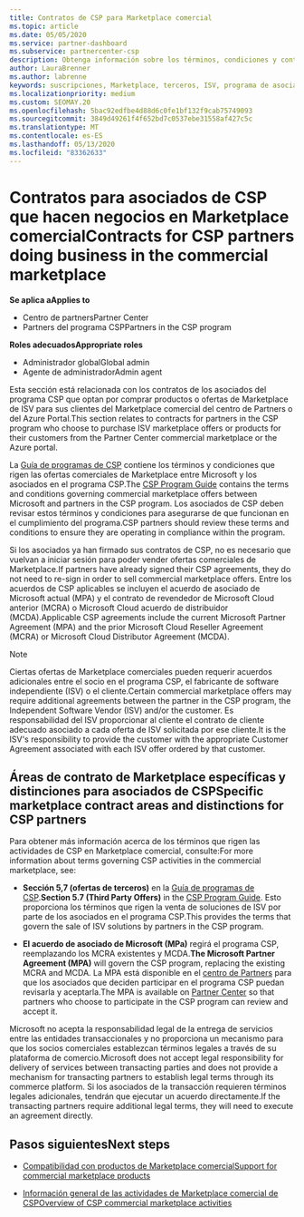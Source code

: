 ```yaml
---
title: Contratos de CSP para Marketplace comercial
ms.topic: article
ms.date: 05/05/2020
ms.service: partner-dashboard
ms.subservice: partnercenter-csp
description: Obtenga información sobre los términos, condiciones y contratos de las suscripciones a productos ISV de terceros adquiridos por los asociados de CSP en Marketplace comercial.
author: LauraBrenner
ms.author: labrenne
keywords: suscripciones, Marketplace, terceros, ISV, programa de asociados de CSP, contratos, venta, compra,
ms.localizationpriority: medium
ms.custom: SEOMAY.20
ms.openlocfilehash: 5bac92edfbe4d88d6c0fe1bf132f9cab75749093
ms.sourcegitcommit: 3849d49261f4f652bd7c0537ebe31558af427c5c
ms.translationtype: MT
ms.contentlocale: es-ES
ms.lasthandoff: 05/13/2020
ms.locfileid: "83362633"
---
```

# <a name="contracts-for-csp-partners-doing-business-in-the-commercial-marketplace"></a><span data-ttu-id="8f181-104">Contratos para asociados de CSP que hacen negocios en Marketplace comercial</span><span class="sxs-lookup"><span data-stu-id="8f181-104">Contracts for CSP partners doing business in the commercial marketplace</span></span>

<span data-ttu-id="8f181-105">**Se aplica a**</span><span class="sxs-lookup"><span data-stu-id="8f181-105">**Applies to**</span></span>

- <span data-ttu-id="8f181-106">Centro de partners</span><span class="sxs-lookup"><span data-stu-id="8f181-106">Partner Center</span></span>
- <span data-ttu-id="8f181-107">Partners del programa CSP</span><span class="sxs-lookup"><span data-stu-id="8f181-107">Partners in the CSP program</span></span>

<span data-ttu-id="8f181-108">**Roles adecuados**</span><span class="sxs-lookup"><span data-stu-id="8f181-108">**Appropriate roles**</span></span>

- <span data-ttu-id="8f181-109">Administrador global</span><span class="sxs-lookup"><span data-stu-id="8f181-109">Global admin</span></span>
- <span data-ttu-id="8f181-110">Agente de administrador</span><span class="sxs-lookup"><span data-stu-id="8f181-110">Admin agent</span></span>

<span data-ttu-id="8f181-111">Esta sección está relacionada con los contratos de los asociados del programa CSP que optan por comprar productos o ofertas de Marketplace de ISV para sus clientes del Marketplace comercial del centro de Partners o del Azure Portal.</span><span class="sxs-lookup"><span data-stu-id="8f181-111">This section relates to contracts for partners in the CSP program who choose to purchase ISV marketplace offers or products for their customers from the Partner Center commercial marketplace or the Azure portal.</span></span>

<span data-ttu-id="8f181-112">La [Guía de programas de CSP](https://go.microsoft.com/fwlink/p/?LinkId=617100) contiene los términos y condiciones que rigen las ofertas comerciales de Marketplace entre Microsoft y los asociados en el programa CSP.</span><span class="sxs-lookup"><span data-stu-id="8f181-112">The [CSP Program Guide](https://go.microsoft.com/fwlink/p/?LinkId=617100) contains the terms and conditions governing commercial marketplace offers between Microsoft and partners in the CSP program.</span></span> <span data-ttu-id="8f181-113">Los asociados de CSP deben revisar estos términos y condiciones para asegurarse de que funcionan en el cumplimiento del programa.</span><span class="sxs-lookup"><span data-stu-id="8f181-113">CSP partners should review these terms and conditions to ensure they are operating in compliance within the program.</span></span>  

<span data-ttu-id="8f181-114">Si los asociados ya han firmado sus contratos de CSP, no es necesario que vuelvan a iniciar sesión para poder vender ofertas comerciales de Marketplace.</span><span class="sxs-lookup"><span data-stu-id="8f181-114">If partners have already signed their CSP agreements, they do not need to re-sign in order to sell commercial marketplace offers.</span></span> <span data-ttu-id="8f181-115">Entre los acuerdos de CSP aplicables se incluyen el acuerdo de asociado de Microsoft actual (MPA) y el contrato de revendedor de Microsoft Cloud anterior (MCRA) o Microsoft Cloud acuerdo de distribuidor (MCDA).</span><span class="sxs-lookup"><span data-stu-id="8f181-115">Applicable CSP agreements include the current Microsoft Partner Agreement (MPA) and the prior Microsoft Cloud Reseller Agreement (MCRA) or Microsoft Cloud Distributor Agreement (MCDA).</span></span>

>[!NOTE]
> <span data-ttu-id="8f181-116">Ciertas ofertas de Marketplace comerciales pueden requerir acuerdos adicionales entre el socio en el programa CSP, el fabricante de software independiente (ISV) o el cliente.</span><span class="sxs-lookup"><span data-stu-id="8f181-116">Certain commercial marketplace offers may require additional agreements between the partner in the CSP program, the Independent Software Vendor (ISV) and/or the customer.</span></span> <span data-ttu-id="8f181-117">Es responsabilidad del ISV proporcionar al cliente el contrato de cliente adecuado asociado a cada oferta de ISV solicitada por ese cliente.</span><span class="sxs-lookup"><span data-stu-id="8f181-117">It is the ISV's responsibility to provide the customer with the appropriate Customer Agreement associated with each ISV offer ordered by that customer.</span></span>

## <a name="specific-marketplace-contract-areas-and-distinctions-for-csp-partners"></a><span data-ttu-id="8f181-118">Áreas de contrato de Marketplace específicas y distinciones para asociados de CSP</span><span class="sxs-lookup"><span data-stu-id="8f181-118">Specific marketplace contract areas and distinctions for CSP partners</span></span>

<span data-ttu-id="8f181-119">Para obtener más información acerca de los términos que rigen las actividades de CSP en Marketplace comercial, consulte:</span><span class="sxs-lookup"><span data-stu-id="8f181-119">For more information about terms governing CSP activities in the commercial marketplace, see:</span></span>

- <span data-ttu-id="8f181-120">**Sección 5,7 (ofertas de terceros)** en la [Guía de programas de CSP](https://go.microsoft.com/fwlink/p/?LinkId=617100).</span><span class="sxs-lookup"><span data-stu-id="8f181-120">**Section 5.7 (Third Party Offers)** in the [CSP Program Guide](https://go.microsoft.com/fwlink/p/?LinkId=617100).</span></span> <span data-ttu-id="8f181-121">Esto proporciona los términos que rigen la venta de soluciones de ISV por parte de los asociados en el programa CSP.</span><span class="sxs-lookup"><span data-stu-id="8f181-121">This provides the terms that govern the sale of ISV solutions by partners in the CSP program.</span></span>

- <span data-ttu-id="8f181-122">**El acuerdo de asociado de Microsoft (MPa)** regirá el programa CSP, reemplazando los MCRA existentes y MCDA.</span><span class="sxs-lookup"><span data-stu-id="8f181-122">**The Microsoft Partner Agreement (MPA)** will govern the CSP program, replacing the existing MCRA and MCDA.</span></span> <span data-ttu-id="8f181-123">La MPA está disponible en el [centro de Partners](https://partner.microsoft.com/pcv/dashboard/overview) para que los asociados que deciden participar en el programa CSP puedan revisarla y aceptarla.</span><span class="sxs-lookup"><span data-stu-id="8f181-123">The MPA is available on [Partner Center](https://partner.microsoft.com/pcv/dashboard/overview) so that partners who choose to participate in the CSP program can review and accept it.</span></span>
  
<span data-ttu-id="8f181-124">Microsoft no acepta la responsabilidad legal de la entrega de servicios entre las entidades transaccionales y no proporciona un mecanismo para que los socios comerciales establezcan términos legales a través de su plataforma de comercio.</span><span class="sxs-lookup"><span data-stu-id="8f181-124">Microsoft does not accept legal responsibility for delivery of services between transacting parties and does not provide a mechanism for transacting partners to establish legal terms through its commerce platform.</span></span> <span data-ttu-id="8f181-125">Si los asociados de la transacción requieren términos legales adicionales, tendrán que ejecutar un acuerdo directamente.</span><span class="sxs-lookup"><span data-stu-id="8f181-125">If the transacting partners require additional legal terms, they will need to execute an agreement directly.</span></span>

## <a name="next-steps"></a><span data-ttu-id="8f181-126">Pasos siguientes</span><span class="sxs-lookup"><span data-stu-id="8f181-126">Next steps</span></span>

- [<span data-ttu-id="8f181-127">Compatibilidad con productos de Marketplace comercial</span><span class="sxs-lookup"><span data-stu-id="8f181-127">Support for commercial marketplace products</span></span>](csp-commercial-marketplace-support.md)

- [<span data-ttu-id="8f181-128">Información general de las actividades de Marketplace comercial de CSP</span><span class="sxs-lookup"><span data-stu-id="8f181-128">Overview of CSP commercial marketplace activities</span></span>](csp-commercial-marketplace-overview.md)
